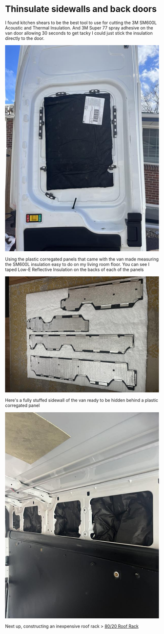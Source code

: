 # Thinsulate sidewalls and back doors

I found kitchen shears to be the best tool to use for cutting the 3M SM600L Acoustic and Thermal Insulation. And 3M Super 77 spray adhesive on the van door allowing 30 seconds to get tacky I could just stick the insulation directly to the door.

![sidewall insulation](assets/sidewall-insulation-01.JPG)

Using the plastic corregated panels that came with the van made measuring the SM600L insulation easy to do on my living room floor. You can see I taped Low-E Reflective Insulation on the backs of each of the panels

![sidewall insulation](assets/sidewall-insulation-02.JPG)

Here's a fully stuffed sidewall of the van ready to be hidden behind a plastic corregated panel

![sidewall insulation](assets/sidewall-insulation-03.JPG)

Next up, constructing an inexpensive roof rack > [80/20 Roof Rack](8020-roof-rack.md)